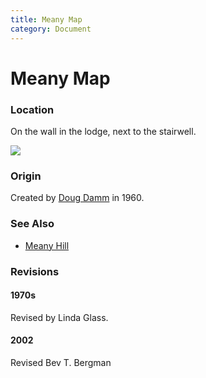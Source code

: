 ```yaml
---
title: Meany Map
category: Document
---
```

# Meany Map
### Location

On the wall in the lodge, next to the stairwell.

<img src="/img/2020-Meany-Map.jpeg">

### Origin

Created by [Doug Damm](/Person/Doug-Damm) in 1960.

### See Also

- [Meany Hill](Meany-Hill)

### Revisions

#### 1970s

Revised by Linda Glass.

#### 2002

Revised Bev T. Bergman
